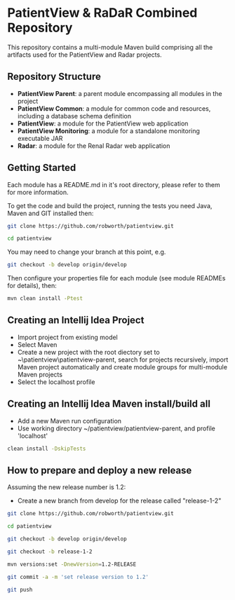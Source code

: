 PatientView & RaDaR Combined Repository
=======================================

This repository contains a multi-module Maven build comprising all the artifacts used for the PatientView and Radar projects.

Repository Structure
--------------------

- **PatientView Parent**: a parent module encompassing all modules in the project
- **PatientView Common**: a module for common code and resources, including a database schema definition
- **PatientView**: a module for the PatientView web application
- **PatientView Monitoring**: a module for a standalone monitoring executable JAR
- **Radar**: a module for the Renal Radar web application

Getting Started
---------------

Each module has a README.md in it's root directory, please refer to them for more information.

To get the code and build the project, running the tests you need Java, Maven and GIT installed then:

```sh
git clone https://github.com/robworth/patientview.git
```

```sh
cd patientview
```

You may need to change your branch at this point, e.g.

```sh
git checkout -b develop origin/develop
```

Then configure your properties file for each module (see module READMEs for details), then:

```sh
mvn clean install -Ptest
```

Creating an Intellij Idea Project
---------------------------------

- Import project from existing model
- Select Maven
- Create a new project with the root diectory set to ~\patientview\patientview-parent, search for projects recursively, import Maven project automatically and create module groups for multi-module Maven projects
- Select the localhost profile

Creating an Intellij Idea Maven install/build all 
-------------------------------------------------

- Add a new Maven run configuration
- Use working directory ~/patientview/patientview-parent, and profile 'localhost'
```sh
clean install -DskipTests
```

How to prepare and deploy a new release 
---------------------------------------

Assuming the new release number is 1.2:

- Create a new branch from develop for the release called "release-1-2" 
```sh
git clone https://github.com/robworth/patientview.git
```
```sh
cd patientview
```
```sh
git checkout -b develop origin/develop
```
```sh
git checkout -b release-1-2
```
```sh
mvn versions:set -DnewVersion=1.2-RELEASE
```
```sh
git commit -a -m 'set release version to 1.2'
```
```sh
git push
```


